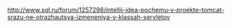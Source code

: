 http://www.sql.ru/forum/1257298/intellij-idea-pochemu-v-proekte-tomcat-srazu-ne-otrazhautsya-izmeneniya-v-klassah-servletov